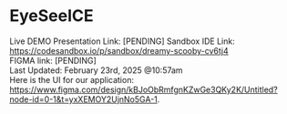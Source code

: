 # EyeSeeICE
Live DEMO Presentation Link: [PENDING]
Sandbox IDE Link: https://codesandbox.io/p/sandbox/dreamy-scooby-cv6tj4  
FIGMA link: [PENDING]  
Last Updated: February 23rd, 2025 @10:57am  
Here is the UI for our application: https://www.figma.com/design/kBJoObRmfgnKZwGe3QKy2K/Untitled?node-id=0-1&t=yxXEMOY2UjnNo5GA-1.

 
 
